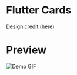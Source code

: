 # Flutter Cards
[Design credit (here)](https://dribbble.com/shots/6380996-Transaction-History)

# Preview
![Demo GIF]()
